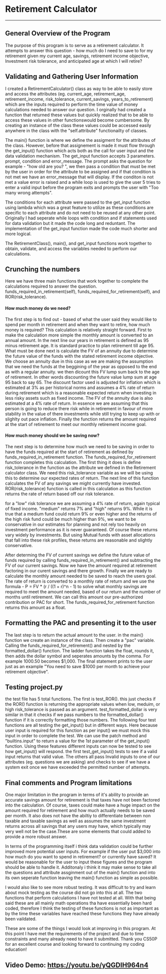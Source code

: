 # Retirement Calculator
---

## General Overview of the Program

The purpose of this program is to serve as a retirement calculator.
It attempts to answer this question - how much do I need to save to for my retirement given my current age, savings, retirement income objective, Investment risk tolerance, and anticipated age at which I will retire?


## Validating and Gathering User Information

I created a RetirementCalculator() class as way to be able to easily store and access the attributes (eg. current_age, retirement_age, retirement_income, risk_tolerance, current_savings, years_to_retirement) which are the inputs required to perform the time value of money calculations needed to answer our question. I orginally had created a function that returned these values but quickly realized that to be able to access these values in other functionswould become cumbersome. By creating an instance of the class these values could be accessed easily anywhere in the class with the "self.attribute" functionailty of classes.

The main() function is where we define the assigment for the attributes of the class. However, before that assignement is made it must flow through the get_input() function which acts both as the call for user input and the data validation mechanism. The get_input function accepts 3 parameters. prompt, condition and error_message. The prompt asks the question for example - "how old are you? ", we then pass a condition that must be met by the user in order for the attribute to be assigned and if that condition is not met we have an error_message that will display. If the conditon is not met a value error is raised and a while loop is used to give the user 5 tries to enter a valid input before the program exits and prompts the user with "Too many wrong attempts".

The conditions for each attribute were passed to the get_input function using lambda which was a great feature to utilize as these conditions are specific to each attribute and do not need to be reused at any other point. Originally I had seperate while loops with condition and if statements used for data validation but it made the code long and reduntant. The implementation of the get_input function made the code much shorter and more logical.

The RetirementClass(), main(), and get_input functions work together to obtain, validate, and access the variables needed to perform our calculations.

## Crunching the numbers

Here we have three main functions that work together to complete the calculations required to answer the question. funds_required_in_retirement(self), funds_required_for_retirement(self), and ROR(risk_tolerance).


#### How much money do we need?
The first step is to find out - based of what the user said they would like to spend per month in retirement and when they want to retire, how much money is required? This calculation is relatively straight forward. First to make the calculation more simple the monthly amount is converted to an annual amount. In the next line our years in retirement is defined as 95 minus retirement age. It is standard practice to plan retirement till age 95. What must be done next is calculate the FV of an annuity due to determine the future value of the funds with the stated retirement income objective. We choose an annuity due in this case as we are making the assumption that we need the funds at the beggining of the year as opposed to the end as with a regular annuity. we then dicount this FV lump sum back to the age of retirement. In other words discounting the future value lump sum at age 95 back to say 65. The discount factor used is adjusted for inflation which is estimated at 3% as per historical norms and assumes a 4% rate of return during retirement which is a reasonable expected return when investing in less risky assets such as fixed income. The FV of the annuity due is also estimated at a 4% rate of return. In essence we are assuming that this person is going to reduce there risk while in retirement in favour of more stability in the value of there investments while still trying to keep up with or slighlty out pace inflation. Finally the function returns the amount required at the start of retirement to meet our monthly retirement income goal.

#### How much money should we be saving now?

The next step is to determine how much we need to be saving in order to have the funds required at the start of retirement as defined by funds_required_in_retirement function. The funds_required_for_retirement function completes this calculation. The first thing it does is define risk_tolerance in the function as the attribute we defined in the Retirement calculator class. We need this risk_tolerance variable as we will be using this to determine our expected rates of return. The next line of this function calculates the FV of any savings we might currently have invested. ROR(risk_tolerance) function is called in this calculation as this function returns the rate of return based off our risk tolerance.

for a "low" risk tolerance we are assuming a 4% rate of return, again typical of fixed income. "medium" returns 7% and "high" returns 9%. While it is true that a medium fund could return 9% or even higher and the returns of the high risk fund could be much higher than 9%, we want to be conservative in our estimates for planning and not rely too heavily on investment performance as it is never guaranteed. Of course these returns vary widely by investments. But using Mutual funds with asset allocations that fall into these risk profiles, these returns are reasonable and slightly conservative.

After determing the FV of current savings we define the future value of funds required by calling funds_required_in_retirement() and subtracting the FV of our current savings. Now we have the amount required at retirement factoring in our curent savings and there growth. Finally we are ready to calculate the monthly amount needed to be saved to reach the users goal. The rate of return is converted to a monthly rate of return and we use the formula - P = FV * (r / ((1 + r)^n - 1) to solve what monthly savings are required to meet the amount needed, based of our return and the number of months until retirement. We can call this amount our pre-authorized contribution or PAC for short. The funds_required_for_retirement function returns this amount as a float.

## Formatting the PAC and presenting it to the user

The last step is to return the actual amount to the user. in the main() function we create an instance of the class. Then create a "pac" variable. Calling the funds_required_for_retirement() and nested by the formatted_dollar() function. The ladder function takes the float, rounds it, then adds the dollar symbol and seperates amounts by the comma. For example 1000.50 becomes $1,000. The final statement prints to the user just as an example "You need to save $1000 per month to achieve your retirement objective".

## Testing project.py

the test file has 5 total functions. The first is test_ROR(). this just checks if the ROR() function is returning the appropriate values when low, meduim, or high risk_tolerance is passed as an argument. test_formatted_dollar is very similar in that it checks if we pass numbers to the formatted_dollar() function if it is correctly formatting those numbers. The following four test functions are all testing the get_input() but in different ways. Here because user input is required for this function as per input() we must mock this input in order to complete the test. We can use the patch method and "builtins.input" to return a value for the 1st parameter of the get_input() function. Using these features different inputs can now be tested to see how get_input() will respond. the first test_get_input() tests to see if a valid input returns that valid value. The others all pass Invalid inputs to one of our attributes (eg. questions we are asking) and checks to see if we have a system exit once we have exceeded the permitted number of attempts.


## Final comments and Program limitations

One major limitation in the program in terms of it's ability to provide an accurate savings amount for retirement is that taxes have not been factored into the calculation. Of course, taxes could make have a huge impact on the amount required for retirement and how much actually needs to be saved per month. It also does not have the abiltiy to differentiate between non taxable and taxable savings as well as assumes the same investment returns across all savings that any users may have, which typically may very well not be the case.These are some elements that could added to provide a more robust answer.

In terms of the programming itself i think data validation could be further improved more potential user inputs. For example if the user put $3,000 into how much do you want to spend in retirement? or currently have saved? It would be reasonable for the user to input these figures and the program should be able to handle it. Additonaly i think it may make sense to take all the questions and attribute assginment out of the main() function and into its own seperate function leaving the main() function as simple as possible.

I would also like to see more robust testing. It was difficult to try and learn about mock testing as the course did not go into this at all. The two functions that perform calculations I have not tested at all. With that being said these are all mainly math operations tha have essentially been hard coded, therefore I think the testing of these functions is not as important as by the time these variables have reached these functions they have already been vaildated.

These are some of the things I would look at improving in this program. At this point I have met the requirements of the project and due to time constraints and many already need to have it submitted. Thank you CS50P for an excellent course and looking forward to continuing my coding education!


## Video Demo:  <https://youtu.be/yQGDIH964n4>




